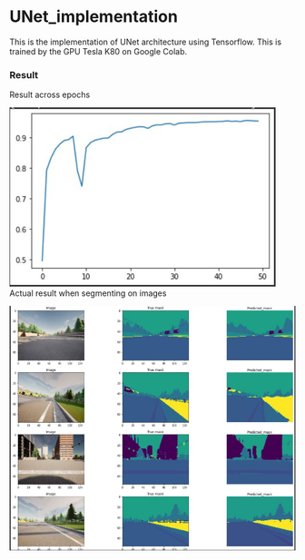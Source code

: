 # UNet_implementation
This is the implementation of UNet architecture using Tensorflow.
This is trained by the GPU Tesla K80 on Google Colab.
### Result
Result across epochs


![History](https://github.com/dominhnhut01/UNet_implementation/blob/main/accuracy_plot.JPG?raw=true)
Actual result when segmenting on images


![prediction](https://github.com/dominhnhut01/UNet_implementation/blob/main/result.JPG?raw=true)
